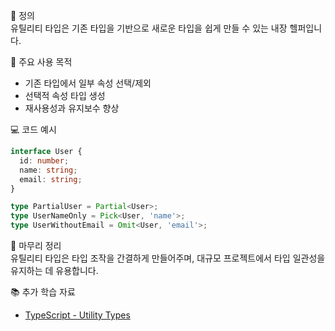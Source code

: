 📘 정의  
유틸리티 타입은 기존 타입을 기반으로 새로운 타입을 쉽게 만들 수 있는 내장 헬퍼입니다.

🎯 주요 사용 목적  
- 기존 타입에서 일부 속성 선택/제외  
- 선택적 속성 타입 생성  
- 재사용성과 유지보수 향상

💻 코드 예시  
```ts
interface User {
  id: number;
  name: string;
  email: string;
}

type PartialUser = Partial<User>;
type UserNameOnly = Pick<User, 'name'>;
type UserWithoutEmail = Omit<User, 'email'>;
```

🧩 마무리 정리  
유틸리티 타입은 타입 조작을 간결하게 만들어주며, 대규모 프로젝트에서 타입 일관성을 유지하는 데 유용합니다.

📚 추가 학습 자료  
- [TypeScript - Utility Types](https://www.typescriptlang.org/docs/handbook/utility-types.html)
